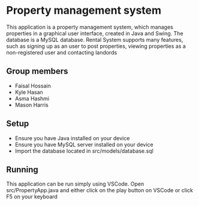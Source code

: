 # Property management system 

This application is a property management system, which manages properties in a graphical user interface, created in Java and Swing. The database is a MySQL database. Rental System supports many features, such as signing up as an user to post properties, viewing properties as a non-registered user and contacting landords 
## Group members
- Faisal Hossain
- Kyle Hasan
- Asma Hashmi
- Mason Harris

## Setup
- Ensure you have Java installed on your device
- Ensure you have MySQL server installed on your device
- Import the database located in src/models/database.sql
## Running
This application can be run simply using VSCode. Open src/PropertyApp.java and either click on the play button on VSCode or click F5 on your keyboard
